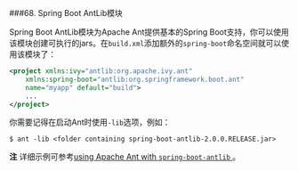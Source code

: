 ###68. Spring Boot AntLib模块

Spring Boot AntLib模块为Apache Ant提供基本的Spring Boot支持，你可以使用该模块创建可执行的jars。在`build.xml`添加额外的`spring-boot`命名空间就可以使用该模块了：
```xml
<project xmlns:ivy="antlib:org.apache.ivy.ant"
    xmlns:spring-boot="antlib:org.springframework.boot.ant"
    name="myapp" default="build">
    ...
</project>
```
你需要记得在启动Ant时使用`-lib`选项，例如：
```shell
$ ant -lib <folder containing spring-boot-antlib-2.0.0.RELEASE.jar>
```
**注** 详细示例可参考[using Apache Ant with `spring-boot-antlib`
](https://docs.spring.io/spring-boot/docs/2.0.0.RELEASE/reference/htmlsingle/#using-boot-ant)。
